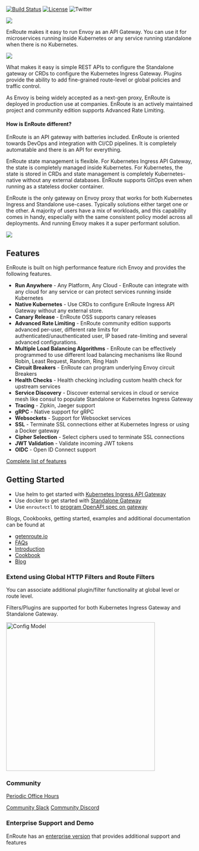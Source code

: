 [![Build Status](https://dev.azure.com/saaras-io/Enroute/_apis/build/status/saarasio.enroute?branchName=master)](https://dev.azure.com/saaras-io/Enroute/_build/latest?definitionId=6&branchName=master)
[![License](https://img.shields.io/badge/License-Apache%202.0-blue.svg)](https://opensource.org/licenses/Apache-2.0)
![Twitter](https://img.shields.io/twitter/follow/SaarasInc?label=Follow%20EnRoute&style=social)

![](https://getenroute.io/images/enroute-logo.svg)

EnRoute makes it easy to run Envoy as an API Gateway. You can use it for microservices running inside Kubernetes or any service running standalone when there is no Kubernetes.

![](https://getenroute.io/img/APIGatewayIngressWithFiltersWithHelm.jpeg)

What makes it easy is simple REST APIs to configure the Standalone gateway or CRDs to configure the Kubernetes Ingress Gateway. Plugins provide the ability to add fine-grained route-level or global policies and traffic control.

As Envoy is being widely accepted as a next-gen proxy, EnRoute is deployed in production use at companies. EnRoute is an actively maintained project and community edition supports Advanced Rate Limiting.

#### How is EnRoute different?

EnRoute is an API gateway with batteries included. EnRoute is oriented towards DevOps and integration with CI/CD pipelines. It is completely automatable and there is an API for everything. 

EnRoute state management is flexible. For Kubernetes Ingress API Gateway, the state is completely managed inside Kubernetes. For Kubernetes, the state is stored in CRDs and state management is completely Kubernetes-native without any external databases. EnRoute supports GitOps even when running as a stateless docker container. 

EnRoute is the only gateway on Envoy proxy that works for both Kubernetes Ingress and Standalone use-cases. Typically solutions either target one or the other. A majority of users have a mix of workloads, and this capability comes in handy, especially with the same consistent policy model across all deployments. And running Envoy makes it a super performant solution.

![](https://getenroute.io/img/APIGatewayStandaloneAndIngressWithFilters.jpeg)

## Features

EnRoute is built on high performance feature rich Envoy and provides the following features.

* **Run Anywhere** - Any Platform, Any Cloud - EnRoute can integrate with any cloud for any service or can protect services running inside Kubernetes
* **Native Kubernetes** - Use CRDs to configure EnRoute Ingress API Gateway without any external store.
* **Canary Release** - EnRoute OSS supports canary releases
* **Advanced Rate Limiting** - EnRoute community edition supports advanced per-user, different rate limits for authenticated/unauthenticated user, IP based rate-limiting and several advanced configurations.
* **Multiple Load Balancing Algorithms** - EnRoute can be effectively programmed to use different load balancing mechanisms like Round Robin, Least Request, Random, Ring Hash
* **Circuit Breakers** - EnRoute can program underlying Envoy circuit Breakers
* **Health Checks** - Health checking including custom health check for upstream services
* **Service Discovery** - Discover external services in cloud or service mesh like consul to populate Standalone or Kubernetes Ingress Gateway
* **Tracing** - Zipkin, Jaeger support
* **gRPC** - Native support for gRPC
* **Websockets** - Support for Websocket services
* **SSL** - Terminate SSL connections either at Kubernetes Ingress or using a Docker gateway
* **Cipher Selection** - Select ciphers used to terminate SSL connections
* **JWT Validation** - Validate incoming JWT tokens
* **OIDC** - Open ID Connect support

[Complete list of features](https://getenroute.io/features)


## Getting Started

* Use helm to get started with [Kubernetes Ingress API Gateway](https://getenroute.io/docs/ingress-filter-legos-secure-microservices-apis-using-helm-envoy/)
* Use docker to get started with [Standalone Gateway](https://getenroute.io/docs/getting-started-enroute-standalone-gateway/)
* Use ```enroutectl``` to [program OpenAPI spec on gateway](https://getenroute.io/cookbook/openapi-swagger-spec-autoprogram-api-gateway-30-seconds-no-code/)

Blogs, Cookbooks, getting started, examples and additional documentation can be found at

- [getenroute.io](https://getenroute.io)
- [FAQs](https://getenroute.io/faq/)
- [Introduction](https://getenroute.io/docs/enroute-universal-api-gateway/)
- [Cookbook](https://getenroute.io/cookbook/)
- [Blog](https://getenroute.io/blog/)

### Extend using Global HTTP Filters and Route Filters

You can associate additional plugin/filter functionality at global level or route level.

Filters/Plugins are supported for both Kubernetes Ingress Gateway and Standalone Gateway.

<img src="https://getenroute.io/img/EnrouteConfigModel3.png" alt="Config Model" width="400"/>

### Community

[Periodic Office Hours](https://www.meetup.com/enroute-universal-api-gateway-periodic-office-hours/events/rtqbdsycccbsb/)

[Community Slack](https://join.slack.com/t/saaras-io/shared_invite/zt-o5nzx78x-bjm7XEyRFRFkMSZzBX12mA)
[Community Discord](https://discord.gg/p9Nu9Uk)

### Enterprise Support and Demo
EnRoute has an [enterprise version](https://getenroute.io/features) that provides additional support and features 
